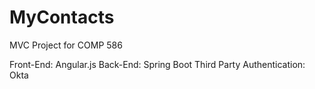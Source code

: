 # MyContacts

MVC Project for COMP 586

Front-End: Angular.js
Back-End: Spring Boot 
Third Party Authentication: Okta 
